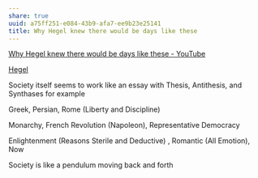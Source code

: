 ```yaml
---
share: true
uuid: a75ff251-e084-43b9-afa7-ee9b23e25141
title: Why Hegel knew there would be days like these
---
```

[Why Hegel knew there would be days like these - YouTube](https://www.youtube.com/watch?v=q54VyCpXDH8)

[Hegel](/undefined)

Society itself seems to work like an essay with Thesis, Antithesis, and Synthases for example

Greek, Persian, Rome (Liberty and Discipline)

Monarchy, French Revolution (Napoleon), Representative Democracy

Enlightenment (Reasons Sterile and Deductive) , Romantic (All Emotion), Now

Society is like a pendulum moving back and forth
